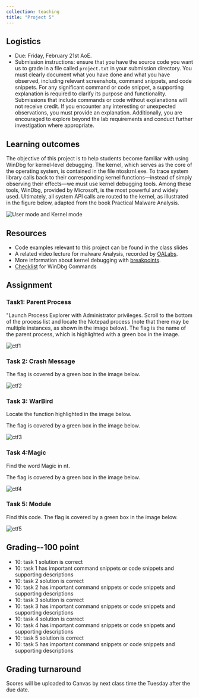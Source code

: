 ```yaml
---
collection: teaching
title: "Project 5"
---
```


## Logistics
* Due: Friday, February 21st AoE.
* Submission instructions: ensure that you have the source code you want us to
	grade in a file called `project.txt` in your submission
	directory. You must clearly document what you have done and what you have observed, including relevant screenshots, command snippets, and code snippets. For any significant command or code snippet, a supporting explanation is required to clarify its purpose and functionality. Submissions that include commands or code without explanations will not receive credit. If you encounter any interesting or unexpected observations, you must provide an explanation. Additionally, you are encouraged to explore beyond the lab requirements and conduct further investigation where appropriate.


## Learning outcomes

The objective of this project is to help students become familiar with using WinDbg for kernel-level debugging. The kernel, which serves as the core of the operating system, is contained in the file ntoskrnl.exe. To trace system library calls back to their corresponding kernel functions—instead of simply observing their effects—we must use kernel debugging tools. Among these tools, WinDbg, provided by Microsoft, is the most powerful and widely used. Ultimately, all system API calls are routed to the kernel, as illustrated in the figure below, adapted from the book Practical Malware Analysis.

![User mode and Kernel mode](./imgs/NativeAPI)

## Resources
* Code examples relevant to this project can be found in the class slides
* A related video lecture for malware Analysis, recorded by [OALabs](https://www.youtube.com/watch?v=QuFJpH3My7A).
* More information about kernel debugging with [breakpoints](https://dennisbabkin.com/blog/?t=setup-windbg-preview-for-kernel-debugging-via-fast-network-in-vmware-vm#breakpoint_bsod).
* [Checklist](https://blog.lamarranet.com/wp-content/uploads/2021/09/WinDbg-Cheat-Sheet.pdf) for WinDbg Commands


## Assignment
### Task1: Parent Process 
"Launch Process Explorer with Administrator privileges. Scroll to the bottom of the process list and locate the Notepad process (note that there may be multiple instances, as shown in the image below). The flag is the name of the parent process, which is highlighted with a green box in the image.

![ctf1](./imgs/ctf1)

### Task 2: Crash Message 
The flag is covered by a green box in the image below.

![ctf2](./imgs/ctf2)

### Task 3: WarBird
Locate the function highlighted in the image below.

The flag is covered by a green box in the image below.

![ctf3](./imgs/ctf3)

### Task 4:Magic 
Find the word Magic in nt.

The flag is covered by a green box in the image below.

![ctf4](./imgs/ctf4)

### Task 5: Module 
Find this code. The flag is covered by a green box in the image below.

![ctf5](./imgs/ctf5)




## Grading--100 point
* 10: task 1 solution is correct
* 10: task 1 has important command snippets or code snippets and supporting descriptions
* 10: task 2 solution is correct
* 10: task 2 has important command snippets or code snippets and supporting descriptions
* 10: task 3 solution is correct
* 10: task 3 has important command snippets or code snippets and supporting descriptions
* 10: task 4 solution is correct
* 10: task 4 has important command snippets or code snippets and supporting descriptions
* 10: task 5 solution is correct
* 10: task 5 has important command snippets or code snippets and supporting descriptions


## Grading turnaround
Scores will be uploaded to Canvas by next class time the Tuesday after the due date.
